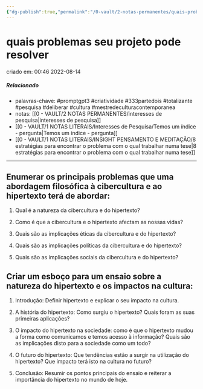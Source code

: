 ```yaml
---
{"dg-publish":true,"permalink":"/0-vault/2-notas-permanentes/quais-problemas-seu-projeto-pode-resolver/","tags":["permanente","promptgpt3","criatividade","333partedois","totalizante","pesquisa","deliberar","cultura","mestredeculturacontemporanea"],"dgHomeLink":true,"dgShowLocalGraph":true,"dgShowFileTree":true,"dgEnableSearch":true}
---
```


# quais problemas seu projeto pode resolver
criado em: 00:46 2022-08-14

##### Relacionado
- palavras-chave:  #promptgpt3  #criatividade #333partedois #totalizante #pesquisa #deliberar #cultura #mestredeculturacontemporanea   
- notas: [[0 - VAULT/2 NOTAS PERMANENTES/interesses de pesquisa\|interesses de pesquisa]]
- [[0 - VAULT/1 NOTAS LITERAIS/Interesses de Pesquisa/Temos um índice - pergunta\|Temos um índice - pergunta]]
- [[0 - VAULT/1 NOTAS LITERAIS/INSIGHT PENSAMENTO E MEDITAÇÃO/8 estratégias para encontrar o problema com o qual trabalhar numa tese\|8 estratégias para encontrar o problema com o qual trabalhar numa tese]]
---
## Enumerar os principais problemas que uma abordagem filosófica à cibercultura e ao hipertexto terá de abordar:

1. Qual é a natureza da cibercultura e do hipertexto?

2. Como é que a cibercultura e o hipertexto afectam as nossas vidas?

3. Quais são as implicações éticas da cibercultura e do hipertexto?

4. Quais são as implicações políticas da cibercultura e do hipertexto?

5. Quais são as implicações sociais da cibercultura e do hipertexto?


## Criar um esboço para um ensaio sobre a natureza do hipertexto e os impactos na cultura:

1. Introdução: Definir hipertexto e explicar o seu impacto na cultura.

2. A história do hipertexto: Como surgiu o hipertexto? Quais foram as suas primeiras aplicações?

3. O impacto do hipertexto na sociedade: como é que o hipertexto mudou a forma como comunicamos e temos acesso à informação? Quais são as implicações disto para a sociedade como um todo?

4. O futuro do hipertexto: Que tendências estão a surgir na utilização do hipertexto? Que impacto terá isto na cultura no futuro?

5. Conclusão: Resumir os pontos principais do ensaio e reiterar a importância do hipertexto no mundo de hoje.